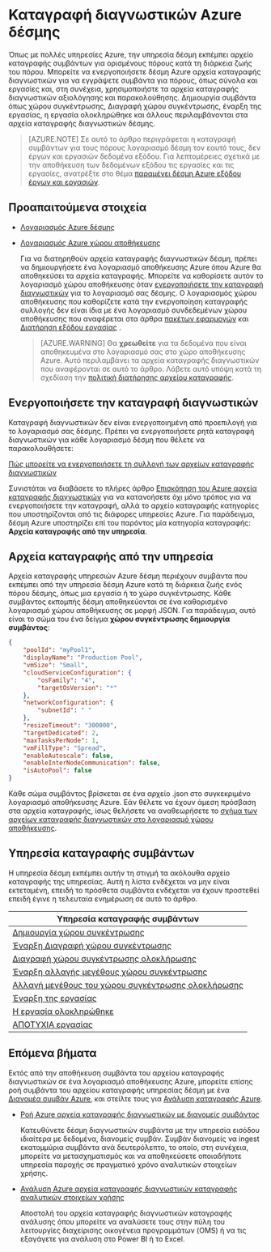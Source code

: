 <properties
   pageTitle="Καταγραφή διαγνωστικών Azure δέσμη | Microsoft Azure"
   description="Εγγραφή και να αναλύσετε συμβάντα αρχείο καταγραφής διαγνωστικών για μαζική Azure λογαριασμό πόρους, όπως σύνολα και εργασίες."
   services="batch"
   documentationCenter=""
   authors="mmacy"
   manager="timlt"
   editor=""/>

<tags
   ms.service="batch"
   ms.devlang="na"
   ms.topic="article"
   ms.tgt_pltfrm="multiple"
   ms.workload="big-compute"
   ms.date="10/12/2016"
   ms.author="marsma"/>

# <a name="azure-batch-diagnostic-logging"></a>Καταγραφή διαγνωστικών Azure δέσμης

Όπως με πολλές υπηρεσίες Azure, την υπηρεσία δέσμη εκπέμπει αρχείο καταγραφής συμβάντων για ορισμένους πόρους κατά τη διάρκεια ζωής του πόρου. Μπορείτε να ενεργοποιήσετε δέσμη Azure αρχεία καταγραφής διαγνωστικών για να εγγράψετε συμβάντα για πόρους, όπως σύνολα και εργασίες και, στη συνέχεια, χρησιμοποιήστε τα αρχεία καταγραφής διαγνωστικών αξιολόγησης και παρακολούθησης. Δημιουργία συμβάντα όπως χώρου συγκέντρωσης, Διαγραφή χώρου συγκέντρωσης, έναρξη της εργασίας, η εργασία ολοκληρώθηκε και άλλους περιλαμβάνονται στα αρχεία καταγραφής διαγνωστικών δέσμης.

>[AZURE.NOTE] Σε αυτό το άρθρο περιγράφεται η καταγραφή συμβάντων για τους πόρους λογαριασμό δέσμη τον εαυτό τους, δεν έργων και εργασιών δεδομένα εξόδου. Για λεπτομέρειες σχετικά με την αποθήκευση των δεδομένων εξόδου τις εργασίες και τις εργασίες, ανατρέξτε στο θέμα [παραμένει δέσμη Azure εξόδου έργων και εργασιών](batch-task-output.md).

## <a name="prerequisites"></a>Προαπαιτούμενα στοιχεία

* [Λογαριασμός Azure δέσμης](batch-account-create-portal.md)

* [Λογαριασμός Azure χώρου αποθήκευσης](../storage/storage-create-storage-account.md#create-a-storage-account)

  Για να διατηρηθούν αρχεία καταγραφής διαγνωστικών δέσμη, πρέπει να δημιουργήσετε ένα λογαριασμό αποθήκευσης Azure όπου Azure θα αποθηκεύσει τα αρχεία καταγραφής. Μπορείτε να καθορίσετε αυτόν το λογαριασμό χώρου αποθήκευσης όταν [ενεργοποιήσετε την καταγραφή διαγνωστικών](#enable-diagnostic-logging) για το λογαριασμό σας δέσμης. Ο λογαριασμός χώρου αποθήκευσης που καθορίζετε κατά την ενεργοποίηση καταγραφής συλλογής δεν είναι ίδια με ένα λογαριασμό συνδεδεμένων χώρου αποθήκευσης που αναφέρεται στα άρθρα [πακέτων εφαρμογών](batch-application-packages.md) και [Διατήρηση εξόδου εργασίας](batch-task-output.md) .

  >[AZURE.WARNING] Θα **χρεωθείτε** για τα δεδομένα που είναι αποθηκευμένα στο λογαριασμό σας στο χώρο αποθήκευσης Azure. Αυτό περιλαμβάνει τα αρχεία καταγραφής διαγνωστικών που αναφέρονται σε αυτό το άρθρο. Λάβετε αυτό υπόψη κατά τη σχεδίαση την [πολιτική διατήρησης αρχείου καταγραφής](../monitoring-and-diagnostics/monitoring-archive-diagnostic-logs.md).

## <a name="enable-diagnostic-logging"></a>Ενεργοποιήσετε την καταγραφή διαγνωστικών

Καταγραφή διαγνωστικών δεν είναι ενεργοποιημένη από προεπιλογή για το λογαριασμό σας δέσμης. Πρέπει να ενεργοποιήσετε ρητά καταγραφή διαγνωστικών για κάθε λογαριασμό δέσμη που θέλετε να παρακολουθήσετε:

[Πώς μπορείτε να ενεργοποιήσετε τη συλλογή των αρχείων καταγραφής διαγνωστικών](../monitoring-and-diagnostics/monitoring-overview-of-diagnostic-logs.md#how-to-enable-collection-of-diagnostic-logs)

Συνιστάται να διαβάσετε το πλήρες άρθρο [Επισκόπηση του Azure αρχεία καταγραφής διαγνωστικών](../monitoring-and-diagnostics/monitoring-overview-of-diagnostic-logs.md) για να κατανοήσετε όχι μόνο τρόπος για να ενεργοποιήσετε την καταγραφή, αλλά το αρχείο καταγραφής κατηγορίες που υποστηρίζονται από τις διάφορες υπηρεσίες Azure. Για παράδειγμα, δέσμη Azure υποστηρίζει επί του παρόντος μία κατηγορία καταγραφής: **Αρχεία καταγραφής από την υπηρεσία**.

## <a name="service-logs"></a>Αρχεία καταγραφής από την υπηρεσία

Αρχεία καταγραφής υπηρεσιών Azure δέσμη περιέχουν συμβάντα που εκπέμπει από την υπηρεσία δέσμη Azure κατά τη διάρκεια ζωής ενός πόρου δέσμης, όπως μια εργασία ή το χώρο συγκέντρωσης. Κάθε συμβάντος εκπομπής δέσμη αποθηκεύονται σε ένα καθορισμένο λογαριασμό χώρου αποθήκευσης σε μορφή JSON. Για παράδειγμα, αυτό είναι το σώμα του ένα δείγμα **χώρου συγκέντρωσης δημιουργία συμβάντος**:

```json
{
    "poolId": "myPool1",
    "displayName": "Production Pool",
    "vmSize": "Small",
    "cloudServiceConfiguration": {
        "osFamily": "4",
        "targetOsVersion": "*"
    },
    "networkConfiguration": {
        "subnetId": " "
    },
    "resizeTimeout": "300000",
    "targetDedicated": 2,
    "maxTasksPerNode": 1,
    "vmFillType": "Spread",
    "enableAutoscale": false,
    "enableInterNodeCommunication": false,
    "isAutoPool": false
}
```

Κάθε σώμα συμβάντος βρίσκεται σε ένα αρχείο .json στο συγκεκριμένο λογαριασμό αποθήκευσης Azure. Εάν θέλετε να έχουν άμεση πρόσβαση στα αρχεία καταγραφής, ίσως θελήσετε να αναθεωρήσετε το [σχήμα των αρχείων καταγραφής διαγνωστικών στο λογαριασμό χώρου αποθήκευσης](../monitoring-and-diagnostics/monitoring-archive-diagnostic-logs.md#schema-of-diagnostic-logs-in-the-storage-account).

## <a name="service-log-events"></a>Υπηρεσία καταγραφής συμβάντων

Η υπηρεσία δέσμη εκπέμπει αυτήν τη στιγμή τα ακόλουθα αρχείο καταγραφής της υπηρεσίας. Αυτή η λίστα ενδέχεται να μην είναι εκτεταμένη, επειδή το πρόσθετα συμβάντα ενδέχεται να έχουν προστεθεί επειδή έγινε η τελευταία ενημέρωση σε αυτό το άρθρο.

| **Υπηρεσία καταγραφής συμβάντων** |
| ------------------ |
| [Δημιουργία χώρου συγκέντρωσης][pool_create] |
| [Έναρξη Διαγραφή χώρου συγκέντρωσης][pool_delete_start] |
| [Διαγραφή χώρου συγκέντρωσης ολοκλήρωσης][pool_delete_complete] |
| [Έναρξη αλλαγής μεγέθους χώρου συγκέντρωσης][pool_resize_start] |
| [Αλλαγή μεγέθους του χώρου συγκέντρωσης ολοκλήρωσης][pool_resize_complete] |
| [Έναρξη της εργασίας][task_start] |
| [Η εργασία ολοκληρώθηκε][task_complete] |
| [ΑΠΟΤΥΧΙΑ εργασίας][task_fail] |

## <a name="next-steps"></a>Επόμενα βήματα

Εκτός από την αποθήκευση συμβάντα του αρχείου καταγραφής διαγνωστικών σε ένα λογαριασμό αποθήκευσης Azure, μπορείτε επίσης ροή συμβάντα του αρχείου καταγραφής υπηρεσίας δέσμη με ένα [Διανομέα συμβάν Azure](../event-hubs/event-hubs-what-is-event-hubs.md), και στείλτε τους για [Ανάλυση καταγραφής Azure](../log-analytics/log-analytics-overview.md).

* [Ροή Azure αρχεία καταγραφής διαγνωστικών με διανομείς συμβάντος](../monitoring-and-diagnostics/monitoring-stream-diagnostic-logs-to-event-hubs.md)

  Κατευθύνετε δέσμη διαγνωστικών συμβάντα με την υπηρεσία εισόδου ιδιαίτερα με δεδομένα, διανομείς συμβάν. Συμβάν διανομείς να ingest εκατομμύρια συμβάντα ανά δευτερόλεπτο, το οποίο, στη συνέχεια, μπορείτε να μετασχηματισμός και να αποθηκεύσετε οποιαδήποτε υπηρεσία παροχής σε πραγματικό χρόνο αναλυτικών στοιχείων χρήσης.

* [Ανάλυση Azure αρχεία καταγραφής διαγνωστικών καταγραφής αναλυτικών στοιχείων χρήσης](../log-analytics/log-analytics-azure-storage-json.md)

  Αποστολή του αρχεία καταγραφής διαγνωστικών καταγραφής ανάλυσης όπου μπορείτε να αναλύσετε τους στην πύλη του λειτουργίες διαχείρισης οικογένεια προγραμμάτων (OMS) ή να τις εξαγάγετε για ανάλυση στο Power BI ή το Excel.

[pool_create]: https://msdn.microsoft.com/library/azure/mt743615.aspx
[pool_delete_start]: https://msdn.microsoft.com/library/azure/mt743610.aspx
[pool_delete_complete]: https://msdn.microsoft.com/library/azure/mt743618.aspx
[pool_resize_start]: https://msdn.microsoft.com/library/azure/mt743609.aspx
[pool_resize_complete]: https://msdn.microsoft.com/library/azure/mt743608.aspx
[task_start]: https://msdn.microsoft.com/library/azure/mt743616.aspx
[task_complete]: https://msdn.microsoft.com/library/azure/mt743612.aspx
[task_fail]: https://msdn.microsoft.com/library/azure/mt743607.aspx
